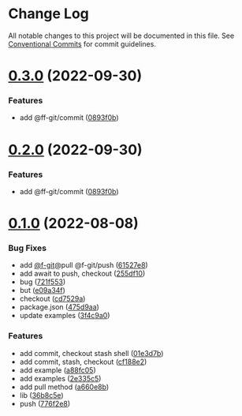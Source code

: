 # Change Log

All notable changes to this project will be documented in this file.
See [Conventional Commits](https://conventionalcommits.org) for commit guidelines.

# [0.3.0](https://github.com/fafayzf/f-git/compare/v0.2.2...v0.3.0) (2022-09-30)


### Features

* add @ff-git/commit ([0893f0b](https://github.com/fafayzf/f-git/commit/0893f0bcc4de2a89357cadab06cc72335586c85f))





# [0.2.0](https://github.com/fafayzf/f-git/compare/v0.2.2...v0.2.0) (2022-09-30)


### Features

* add @ff-git/commit ([0893f0b](https://github.com/fafayzf/f-git/commit/0893f0bcc4de2a89357cadab06cc72335586c85f))






# [0.1.0](https://github.com/fafayzf/fafa-git/compare/v0.0.7...v0.1.0) (2022-08-08)


### Bug Fixes

* add [@f-git](https://github.com/f-git)@pull @f-git/push ([61527e8](https://github.com/fafayzf/fafa-git/commit/61527e8389d54af27c2a6f1d7f97fdbefc7d907b))
* add await to push, checkout ([255df10](https://github.com/fafayzf/fafa-git/commit/255df108294822ed13305237c0e6f548eb2b74ba))
* bug ([721f553](https://github.com/fafayzf/fafa-git/commit/721f5538a4f584e8c22f71e7df2944c12df1fb4f))
* but ([e09a34f](https://github.com/fafayzf/fafa-git/commit/e09a34fe40522f08f161f6b906bb4fcd4a1ed9a4))
* checkout ([cd7529a](https://github.com/fafayzf/fafa-git/commit/cd7529a939b80cb5dcdaeaba3c5180845f122dfd))
* package.json ([475d9aa](https://github.com/fafayzf/fafa-git/commit/475d9aa9de925fecc1dc57de031b13db58da3f4d))
* update examples ([3f4c9a0](https://github.com/fafayzf/fafa-git/commit/3f4c9a0d86549015604cbb5f22640b9ce967b099))


### Features

* add commit, checkout stash shell ([01e3d7b](https://github.com/fafayzf/fafa-git/commit/01e3d7b351775267fc1273558d3e2435ded19d7f))
* add commit, stash, checkout ([cf188e2](https://github.com/fafayzf/fafa-git/commit/cf188e2a74533c854035ac2c0a6c02efdc2a8d16))
* add example ([a88fc05](https://github.com/fafayzf/fafa-git/commit/a88fc05e994ab561a040780db6954758fd47eb84))
* add examples ([2e335c5](https://github.com/fafayzf/fafa-git/commit/2e335c56bc9dffaeafa7cd6d367e19878acf2777))
* add pull method ([a660e8b](https://github.com/fafayzf/fafa-git/commit/a660e8b9d271b2ede3db9e72c024b5b5d5058d76))
* lib ([36b8c5e](https://github.com/fafayzf/fafa-git/commit/36b8c5edd8079face99e855f1c1027f2abee28bd))
* push ([776f2e8](https://github.com/fafayzf/fafa-git/commit/776f2e85b99936c6d562c0744abc16b00193d859))
